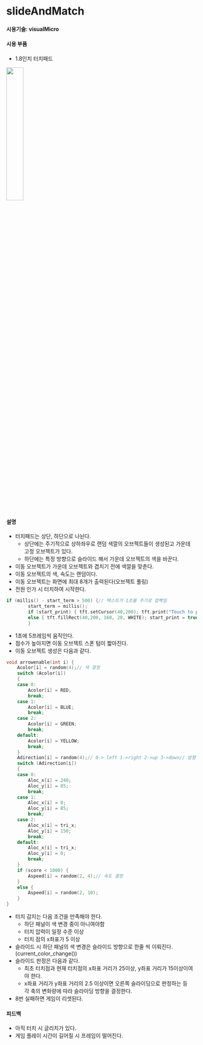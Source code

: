 # slideAndMatch

#### 시용기술: visualMicro
#### 시용 부품
- 1.8인치 터치패드

<img width="30%" src="https://user-images.githubusercontent.com/33209821/230915236-3d256ada-d54d-4fba-be9d-bd9773d57eef.jpg"/>

#### 설명
- 터치패드는 상단, 하단으로 나뉜다.
  - 상단에는 주기적으로 상하좌우로 랜덤 색깔의 오브젝트들이 생성된고 가운데 고정 오브젝트가 있다.
  - 하단에는 특정 방향으로 슬라이드 해서 가운데 오브젝트의 색을 바꾼다.
- 이동 오브젝트가 가운데 오브젝트와 겹치기 전에 색깔을 맞춘다.
- 이동 오브젝트의 색, 속도는 랜덤이다. 
- 이동 오브젝트는 화면에 최대 8개가 출력된다(오브젝트 풀링)
- 전원 인가 시 터치하여 시작한다.
```C++
if (millis() - start_term > 500) {// 택스트가 1초를 주기로 깜빡임
		start_term = millis();
		if (start_print) { tft.setCursor(40,200); tft.print("Touch to play"); start_print = false; }
		else { tft.fillRect(40,200, 160, 20, WHITE); start_print = true; }
		}
```
- 1초에 5프레임씩 움직인다.
- 점수가 높아지면 이동 오브젝트 스폰 텀이 짧아진다.
- 이동 오브젝트 생성은 다음과 같다.
```C++
void arrowenable(int i) {
	Acolor[i] = random(4);// 색 결정
	switch (Acolor[i])
	{
	case 0:
		Acolor[i] = RED;
		break;
	case 1:
		Acolor[i] = BLUE;
		break;
	case 2:
		Acolor[i] = GREEN;
		break;
	default:
		Acolor[i] = YELLOW;
		break;
	}
	Adirection[i] = random(4);// 0-> left 1->right 2->up 3->down// 방향 결정
	switch (Adirection[i])
	{
	case 0:
		Aloc_x[i] = 240;
		Aloc_y[i] = 85;
		break;
	case 1:
		Aloc_x[i] = 0;
		Aloc_y[i] = 85;
		break;
	case 2:
		Aloc_x[i] = tri_x;
		Aloc_y[i] = 150;
		break;
	default:
		Aloc_x[i] = tri_x;
		Aloc_y[i] = 0;
		break;
	}
	if (score < 1000) {
		Aspeed[i] = random(2, 4);// 속도 결정
	}
	else {
		Aspeed[i] = random(2, 10);
	}
}
```
- 터치 감지는 다음 조건을 만족해야 한다.
  - 하단 패널이 색 변경 중이 아니여야함
  - 터치 압력이 일정 수준 이상
  - 터치 점의 x좌표가 5 이상
- 슬라이드 시 하단 패널의 색 변경은 슬라이드 방향으로 한줄 씩 이뤄진다.(current_color_change())
- 슬라이드 판정은 다음과 같다.
  - 최초 터치점과 현재 터치점의 x좌표 거리가 25이상, y좌표 거리가 15이상이여야 한다.
  - x좌표 거리가 y좌표 거리의 2.5 이상이면 오른쪽 슬라이딩으로 판정하는 등<br/> 각 축의 변화량에 따라 슬라이딩 방향을 결정한다.
- 8번 실패하면 게임이 리셋된다.

#### 피드백
- 아직 터치 시 글리치가 있다.
- 게임 플레이 시간이 길어질 시 프레임이 떨어진다.
